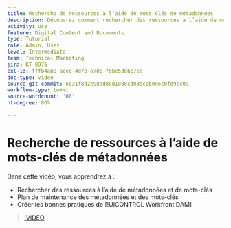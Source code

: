 ```yaml
---
title: Recherche de ressources à l’aide de mots-clés de métadonnées
description: Découvrez comment rechercher des ressources à l’aide de métadonnées et de mots-clés, planifier la maintenance des métadonnées et des mots-clés et établir les bonnes pratiques de [!UICONTROL Workfront DAM].
activity: use
feature: Digital Content and Documents
type: Tutorial
role: Admin, User
level: Intermediate
team: Technical Marketing
jira: KT-8976
exl-id: fffb4ab8-acec-4d7b-a786-f6be538bc7ee
doc-type: video
source-git-commit: 6c31f8d2e98ad8cd1880cd03ec0b0e6c0fd9ec09
workflow-type: tm+mt
source-wordcount: '60'
ht-degree: 80%

---
```


# Recherche de ressources à l’aide de mots-clés de métadonnées

Dans cette vidéo, vous apprendrez à :

* Rechercher des ressources à l’aide de métadonnées et de mots-clés
* Plan de maintenance des métadonnées et des mots-clés
* Créer les bonnes pratiques de [!UICONTROL Workfront DAM]

>[!VIDEO](https://video.tv.adobe.com/v/335239/?quality=12&learn=on)
